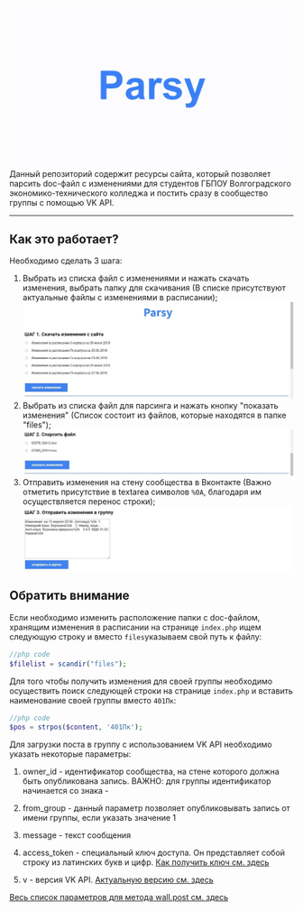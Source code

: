 ![заставанька](https://github.com/developer-kaczmarek/parsy/raw/master/logo_parsy.gif)
Данный репозиторий содержит ресурсы сайта, который позволяет парсить doc-файл с изменениями для студентов ГБПОУ Волгоградского экономико-технического колледжа и постить сразу в сообщество группы с помощью VK API.

___

## Как это работает?

Необходимо сделать 3 шага:
1) Выбрать из списка файл с изменениями и нажать скачать изменения, выбрать папку для скачивания (В списке присутствуют актуальные файлы с изменениями в расписании);
![шаг1](https://github.com/developer-kaczmarek/parsy/raw/master/шаг1.jpg)
2) Выбрать из списка файл для парсинга и нажать кнопку "показать изменения" (Список состоит из файлов, которые находятся в папке "files");
![шаг2](https://github.com/developer-kaczmarek/parsy/raw/master/шаг2.jpg)
3) Отправить изменения на стену сообщества в Вконтакте (Важно отметить присутствие в textarea символов `%0A`, благодаря им осуществляется перенос строки);
![шаг3](https://github.com/developer-kaczmarek/parsy/raw/master/шаг3.jpg)

## Обратить внимание

Если необходимо изменить расположение папки с doc-файлом, хранящим изменения в расписании на странице `index.php` ищем следующую строку и вместо `files`указываем свой путь к файлу:

```php
//php code 
$filelist = scandir("files");
```

Для того чтобы получить изменения для своей группы необходимо осуществить поиск следующей строки на странице `index.php` и вставить наименование своей группы вместо `401Пк`:

```php
//php code 
$pos = strpos($content, '401Пк');
```

Для загрузки поста в группу с использованием VK API необходимо указать некоторые параметры:

1) owner_id - идентификатор сообщества, на стене которого должна быть опубликована запись. ВАЖНО: для группы идентификатор начинается со знака -

2) from_group - данный параметр позволяет опубликовывать запись от имени группы, если указать значение 1

3) message - текст сообщения

4) access_token - специальный ключ доступа. Он представляет собой строку из латинских букв и цифр. [Как получить ключ см. здесь](https://vk.com/dev/access_token)

5) v - версия VK API. [Актуальную версию см. здесь](https://vk.com/dev/versions)

[Весь список параметров для метода wall.post см. здесь](https://vk.com/dev/wall.post)

